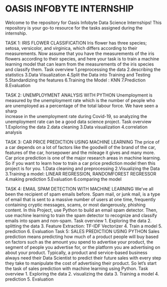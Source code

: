 # OASIS INFOBYTE INTERNSHIP
Welcome to the repository for Oasis Infobyte Data Science Internships! This repository is your go-to resource for the tasks assigned during the internship. 

TASK 1: IRIS FLOWER CLASSIFICATION
        Iris flower has three species; setosa, versicolor, and virginica, which differs according to their measurements. Now assume that you have the measurements of the             iris flowers according to their species, and here your task is to train a machine learning model that can learn from the measurements of the iris species and                 classify them.
        Task overview
        1.preprocessing the data
        2.describing the statistics
        3.Data Visualization
        4.Split the Data into Training and Testing
        5.Standardizing the features
        6.Training the Model : KNN
        7.Prediction
        8.Evaluation
        
TASK 2: UNEMPLOYMENT ANALYSIS WITH PYTHON
        Unemployment is measured by the unemployment rate which is the number of people who are unemployed as a percentage of the total labour force. We have seen a sharp  
        increase in the unemployment rate during Covid-19, so analyzing the unemployment rate can be a good data science project. 
        Task overview
        1.Exploring the data
        2.data cleaning
        3.Data visualization
        4.correlation analysis
        
TASK 3: CAR PRICE PREDICTION USING MACHINE LEARNING
        The price of a car depends on a lot of factors like the goodwill of the brand of the car, features of the car, horsepower and the mileage it gives and many more. Car         price prediction is one of the major research areas in machine learning. So if you want to learn how to train a car price prediction model then this project is for           you.
        1.Data cleaning and preprocessing
        2.Visualizing the Data
        3.Training a model: LINEAR REGRESSION, RANDOMFOREST REGRESSOR
        4.making prediction
        5.Evaluation
        6.comparing the model
        
TASK 4: EMAIL SPAM DETECTION WITH MACHINE LEARNING
        We’ve all been the recipient of spam emails before. Spam mail, or junk mail, is a type of email that is sent to a massive number of users at one time, frequently             containing cryptic messages, scams, or most dangerously, phishing content.
        In this Project, use Python to build an email spam detector. Then, use machine learning to train the spam detector to recognize and classify emails into spam and             non-spam.
        Task overview
        1. Exploring the data
        2. splitting the data
        3. Feature Extraction: TF-IDF Vectorizer
        4. Train a model
        5. prediction 
        6. Evaluation
Task 5: SALES PREDICTION USING PYTHON
        Sales prediction means predicting how much of a product people will buy based on factors such as the amount you spend to advertise your product, the segment of               people you advertise for, or the platform you are advertising on about your product. 
        Typically, a product and service-based business always need their Data Scientist to predict their future sales with every step they take to manipulate the cost of            advertising their product. So let’s start the task of sales prediction with machine learning using Python.
        Task overview
        1. Exploring the data
        2. visualizing the data
        3. Training a model
        4. prediction
        5. Evaluation
        
        
        
